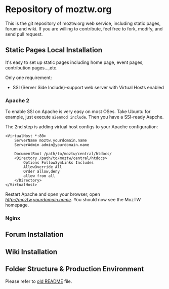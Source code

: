 # Repository of moztw.org

This is the git repository of moztw.org web service, including static pages, forum and wiki. If you are willing to contribute, feel free to fork, modify, and send pull request.

## Static Pages Local Installation

It's easy to set up static pages including home page, event pages, contribution pages...,etc. 

Only one requirement: 
* SSI (Server Side Include)-support web server with Virtual Hosts enabled

### Apache 2

To enable SSI on Apache is very easy on most OSes. 
Take Ubuntu for example, just execute `a2enmod include`. Then you have a SSI-ready Aapche.

The 2nd step is adding virtual host configs to your Apache configuration:

    <VirtualHost *:80>
        ServerName moztw.yourdomain.name
        ServerAdmin admin@yourdomain.name

        DocumentRoot /path/to/moztw/central/htdocs/
        <Directory /path/to/moztw/central/htdocs>
            Options FollowSymLinks Includes
            AllowOverride All
            Order allow,deny
            allow from all
        </Directory>
    </VirtualHost>

Restart Apache and open your browser, open *http://moztw.yourdomain.name*. You should now see the MozTW homepage.

### Nginx

## Forum Installation

## Wiki Installation

## Folder Structure & Production Environment

Please refer to [old README][old] file.

[old]:https://github.com/moztw/central/blob/master/README


